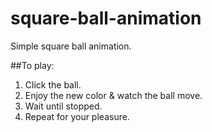 # square-ball-animation

Simple square ball animation.

##To play:

1. Click the ball.
2. Enjoy the new color & watch the ball move.
3. Wait until stopped.
4. Repeat for your pleasure.
